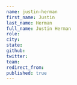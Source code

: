 ```yaml
---
name: justin-herman
first_name: Justin
last_name: Herman
full_name: Justin Herman
role: 
city: 
state: 
github: 
twitter: 
team: 
redirect_from: 
published: true
---
```


